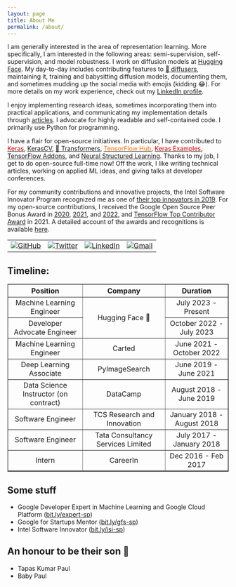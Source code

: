 ```yaml
---
layout: page
title: About Me
permalink: /about/
---
```

I am generally interested in the area of representation learning. More specifically, I am interested in the following areas: semi-supervision, self-supervision, and model robustness.  I work on diffusion models at [Hugging Face](https://huggingface.co). My day-to-day includes contributing features to [🧨 diffusers](https://github.com/huggingface/diffusers), maintaining it, training and babysitting diffusion models, documenting them, and sometimes mudding up the social media with emojis (kidding 😂). For more details on my work experience, check out my [LinkedIn profile](https://www.linkedin.com/in/sayak-paul/).

I enjoy implementing research ideas, sometimes incorporating them into practical applications, and communicating my implementation details through [articles](https://sayak.dev/authoring/). I advocate for highly readable and self-contained code. I primarily use Python for programming. 

I have a flair for open-source initiatives. In particular, I have contributed to <a href="https://github.com/keras-team/keras/commits?author=sayakpaul"><font color="#d00000">Keras</font></a>, [KerasCV](https://github.com/keras-team/keras-cv/commits?author=sayakpaul), [🤗 Transformers](https://github.com/huggingface/transformers/commits?author=sayakpaul), <a href="https://tfhub.dev/s?publisher=sayakpaul"><font color="#FF6F00">TensorFlow Hub</font></a>, <a href="https://github.com/keras-team/keras-io/commits?author=sayakpaul"><font color="#d00000">Keras Examples</font></a>, [TensorFlow Addons](https://git.io/JuUOr), and [Neural Structured Learning](https://git.io/JuUOd). Thanks to my job, I get to do open-source full-time now! Off the work, I like writing technical articles, working on applied ML ideas, and giving talks at developer conferences.

For my community contributions and innovative projects, the Intel Software Innovator Program recognized me as one of [their top innovators in 2019](https://www.dropbox.com/s/mzsy1q8jgkwj6cj/Intel_Top_Innovator_2019.jpg?dl=0). For my open-source contributions, I received the Google Open Source Peer Bonus Award in [2020](https://opensource.googleblog.com/2020/10/announcing-latest-google-open-source.html), [2021](https://opensource.googleblog.com/2021/09/announcing-latest-open-source-peer-bonus-winners.html), and [2022](https://opensource.googleblog.com/2022/09/announcing-the-second-group-of-open-source-peer-bonus-winners-in-2022.html), and [TensorFlow Top Contributor Award](https://blog.tensorflow.org/2021/11/2021-TF-Contributor-Awardees.html?linkId=8010214) in 2021. A detailed account of the awards and recognitions is available [here](https://sayak.dev/xyz/#awards-and-recognition).

<table>
  <tr>
    <td><a href="https://github.com/sayakpaul"><img src="https://img.shields.io/github/followers/sayakpaul.svg?label=GitHub&style=social" alt="GitHub"></a></td>
    <td><a href="https://twitter.com/RisingSayak"><img src="https://img.shields.io/twitter/follow/RisingSayak?label=Twitter&style=social" alt="Twitter"></a></td>
    <td><a href="https://www.linkedin.com/in/sayak-paul"><img src="https://img.shields.io/badge/LinkedIn--_.svg?style=social&logo=linkedin" alt="LinkedIn"></a></td>
    <td><a href="mailto:spsayakpaul@gmail.com"><img src="https://img.shields.io/badge/Gmail--_.svg?style=social&logo=gmail" alt="Gmail"></a></td>
  </tr>
</table>

## Timeline:

<table border="1" style="text-align:center;">
    <thead>
        <tr>
            <th>Position</th>
            <th>Company</th>
            <th>Duration</th>
        </tr>
    </thead>
    <tbody>
        <tr>
            <td>Machine Learning Engineer</td>
            <td rowspan="2">Hugging Face 🤗</td>
            <td>July 2023 - Present</td>
        </tr>
        <tr>
            <td>Developer Advocate Engineer</td>
            <td>October 2022 - July 2023</td>
        </tr>
        <tr>
            <td>Machine Learning Engineer</td>
            <td>Carted</td>
            <td>June 2021 - October 2022</td>
        </tr>
        <tr>
            <td>Deep Learning Associate</td>
            <td>PyImageSearch</td>
            <td>June 2019 - June 2021</td>
        </tr>
        <tr>
            <td>Data Science Instructor (on contract)</td>
            <td>DataCamp</td>
            <td>August 2018 - June 2019</td>
        </tr>
        <tr>
            <td>Software Engineer</td>
            <td>TCS Research and Innovation</td>
            <td>January 2018 - August 2018</td>
        </tr>
        <tr>
            <td>Software Engineer</td>
            <td>Tata Consultancy Services Limited</td>
            <td>July 2017 - January 2018</td>
        </tr>
        <tr>
            <td>Intern</td>
            <td>CareerIn</td>
            <td>Dec 2016 - Feb 2017</td>
        </tr>
    </tbody>
</table>

## Some stuff

* Google Developer Expert in Machine Learning and Google Cloud Platform ([bit.ly/expert-sp](https://bit.ly/expert-sp))
* Google for Startups Mentor ([bit.ly/gfs-sp](https://bit.ly/gfs-sp))
* Intel Software Innovator ([bit.ly/isi-sp](https://bit.ly/isi-sp))

## An honour to be their son 🙂

- Tapas Kumar Paul
- Baby Paul
